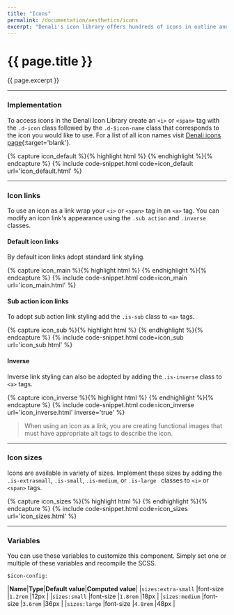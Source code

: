 ```yaml
---
title: "Icons"
permalink: /documentation/aesthetics/icons
excerpt: "Denali's icon library offers hundreds of icons in outline and solid styles that have been carefully crafted to ensure a coherent and unified UI."
---
```


# {{ page.title }}

{{ page.excerpt }}


***


### Implementation
To access icons in the Denali Icon Library create an `<i>` or `<span>` tag with the `.d-icon` class followed by the `.d-$icon-name` class that corresponds to the icon you would like to use. For a list of all icon names visit [Denali icons page](https://denali-design.github.io/denali-icon-font/docs/){:target='blank'}.

{% capture icon_default %}{% highlight html %}
<i class="d-icon d-user-profile-circle is-medium"></i>
{% endhighlight %}{% endcapture %}
{% include code-snippet.html code=icon_default url='icon_default.html' %}


***


### Icon links
To use an icon as a link wrap your `<i>` or `<span>` tag in an `<a>` tag.  You can modify an icon link&#39;s appearance using the `.sub action` and `.inverse` classes.

#### Default icon links
By default icon links adopt standard link styling.

{% capture icon_main %}{% highlight html %}
<a><i class="d-icon d-notification is-medium"></i></a>
<a class="is-secondary"><i class="d-icon d-notification is-medium"></i></a>
{% endhighlight %}{% endcapture %}
{% include code-snippet.html code=icon_main url='icon_main.html' %}

#### Sub action icon links
To adopt sub action link styling add the `.is-sub` class to `<a>` tags.

{% capture icon_sub %}{% highlight html %}
<a><span class="d-icon d-star is-sub is-medium"></span></a>
<a class="is-secondary"><span class="d-icon d-star is-sub is-medium"></span></a>
{% endhighlight %}{% endcapture %}
{% include code-snippet.html code=icon_sub url='icon_sub.html' %}

#### Inverse
Inverse link styling can also be adopted by adding the `.is-inverse` class to `<a>` tags.

{% capture icon_inverse %}{% highlight html %}
<a class="is-inverse"><span class="d-icon d-trash is-medium"></span></a>
{% endhighlight %}{% endcapture %}
{% include code-snippet.html code=icon_inverse url='icon_inverse.html' inverse='true' %}

<blockquote class="accessible">When using an icon as a link, you are creating functional images that must have appropriate <span class="chips has-bg-grey-100 is-red-500 is-mono">alt</span> tags to describe the icon.</blockquote>

***


### Icon sizes
Icons are available in variety of sizes. Implement these sizes by adding the `.is-extrasmall`, `.is-small`, `.is-medium`, or `.is-large ` classes to `<i>` or `<span>` tags.

{% capture icon_sizes %}{% highlight html %}
<i class="d-icon d-user-profile-circle is-extrasmall"></i>
<i class="d-icon d-user-profile-circle is-small"></i>
<i class="d-icon d-user-profile-circle"></i>
<i class="d-icon d-user-profile-circle is-medium"></i>
<i class="d-icon d-user-profile-circle is-large"></i>
{% endhighlight %}{% endcapture %}
{% include code-snippet.html code=icon_sizes url='icon_sizes.html' %}


***


### Variables
You can use these variables to customize this component. Simply set one or multiple of these variables and recompile the SCSS.

`$icon-config:`

|**Name**|**Type**|**Default value**|**Computed value**|
|`sizes:extra-small`      |font-size          |`1.2rem`          |12px           |
|`sizes:small`            |font-size          |`1.8rem`          |18px           |
|`sizes:medium`           |font-size          |`3.6rem`          |36px           |
|`sizes:large`            |font-size          |`4.8rem`          |48px           |

